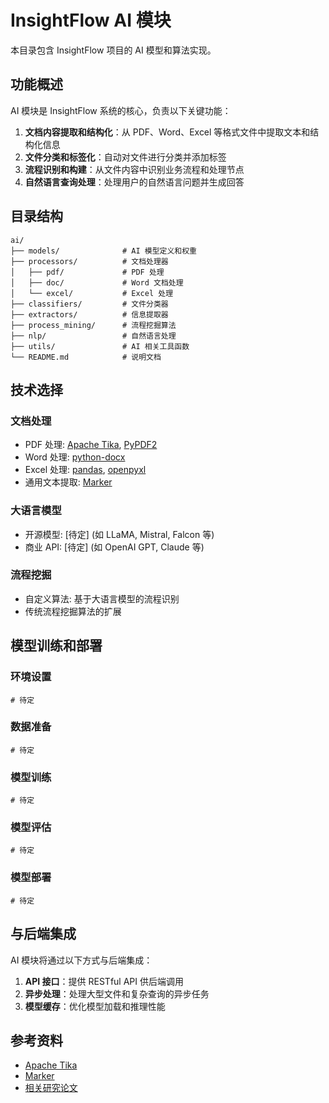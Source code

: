 # InsightFlow AI 模块

本目录包含 InsightFlow 项目的 AI 模型和算法实现。

## 功能概述

AI 模块是 InsightFlow 系统的核心，负责以下关键功能：

1. **文档内容提取和结构化**：从 PDF、Word、Excel 等格式文件中提取文本和结构化信息
2. **文件分类和标签化**：自动对文件进行分类并添加标签
3. **流程识别和构建**：从文件内容中识别业务流程和处理节点
4. **自然语言查询处理**：处理用户的自然语言问题并生成回答

## 目录结构

```
ai/
├── models/              # AI 模型定义和权重
├── processors/          # 文档处理器
│   ├── pdf/             # PDF 处理
│   ├── doc/             # Word 文档处理
│   └── excel/           # Excel 处理
├── classifiers/         # 文件分类器
├── extractors/          # 信息提取器
├── process_mining/      # 流程挖掘算法
├── nlp/                 # 自然语言处理
├── utils/               # AI 相关工具函数
└── README.md            # 说明文档
```

## 技术选择

### 文档处理

- PDF 处理: [Apache Tika](https://tika.apache.org/), [PyPDF2](https://pypdf2.readthedocs.io/)
- Word 处理: [python-docx](https://python-docx.readthedocs.io/)
- Excel 处理: [pandas](https://pandas.pydata.org/), [openpyxl](https://openpyxl.readthedocs.io/)
- 通用文本提取: [Marker](https://github.com/VikParuchuri/marker)

### 大语言模型

- 开源模型: [待定] (如 LLaMA, Mistral, Falcon 等)
- 商业 API: [待定] (如 OpenAI GPT, Claude 等)

### 流程挖掘

- 自定义算法: 基于大语言模型的流程识别
- 传统流程挖掘算法的扩展

## 模型训练和部署

### 环境设置

```
# 待定
```

### 数据准备

```
# 待定
```

### 模型训练

```
# 待定
```

### 模型评估

```
# 待定
```

### 模型部署

```
# 待定
```

## 与后端集成

AI 模块将通过以下方式与后端集成：

1. **API 接口**：提供 RESTful API 供后端调用
2. **异步处理**：处理大型文件和复杂查询的异步任务
3. **模型缓存**：优化模型加载和推理性能

## 参考资料

- [Apache Tika](https://tika.apache.org/)
- [Marker](https://github.com/VikParuchuri/marker?tab=readme-ov-file)
- [相关研究论文](https://arxiv.org/abs/2310.03376)